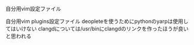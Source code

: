 自分用vim設定ファイル

自分用vim plugins設定ファイル
deopleteを使うためにpythonのyarpは使用してはいけない
clangdについては/usr/binにclangdのリンクを作ったほうが良いと思われる

